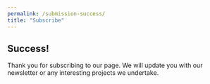 ```yaml
---
permalink: /submission-success/
title: "Subscribe"
---
```


## Success!

Thank you for subscribing to our page. We will update you with our newsletter or any interesting projects we undertake.